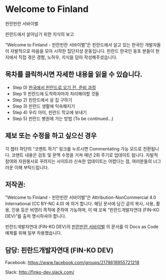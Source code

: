 # Welcome to Finland

핀란핀란 서바이벌

핀란드에서 살아남기 위한 지식의 보고


“Welcome to Finland - 핀란핀란 서바이벌”은 핀란드에서 살고 있는 한국인 개발자들이 자발적으로 마음을 모아 시작한 집단지성 운동입니다. 핀란드 한국인 동포 분들이 현지에서 직접 겪은 경험, 노하우, 지식을 담아 작성해주셨습니다.


##  목차를 클릭하시면 자세한 내용을 읽을 수 있습니다.

* Step 0) [한국에서 핀란드로 오기 전, 준비 과정](0_핀란드로_오기_전_준비과정.md)
* Step 1) 핀란드에 도착하자마자 처리해야할 것들
* Step 2) 핀란드에서 살 집 구하기
* Step 3) 핀란드 생활에 익숙해지기
* Step 4) 우리 아이, 핀란드 학교에 보내기
* Step 5) 핀란드 병원에 가는 방법
(To be continued...)

##  제보 또는 수정을 하고 싶으신 경우
각 챕터 하단의 “코멘트 하기” 링크를 누르시면 Commentating 가능 모드로 전환됩니다. 코멘트 내용은 검토 및 문맥 수정을 거쳐 매년 2회 주기로 업데이트 됩니다. 자발적 참여와 자원봉사로 꾸려지는 사이트라 신속한 업데이트는 어렵다는 점, 여러분들의 너그러운 이해 부탁드립니다.


## 저작권:
”Welcome to Finland - 핀란핀란 서바이벌”은 Attribution-NonCommercial 4.0 International (CC BY-NC 4.0) 에 의거 합니다. 해당 문서에 담긴 글의 복사, 사용, 활용, 인용 등은 비영리 목적에 준하여 가능하며, 이 때 꼬옥 “핀란드개발자연대 (FIN-KO DEV)”를 출처 명시하셔야 합니다.

핀란드개발자연대 (FIN-KO DEV)의 [핀란핀란 서바이벌](https://docs.google.com/document/d/e/2PACX-1vTaA_wMI2PxLCtAEenIHr1ggX2dfjYuoK3uqjvfr0TzqUbHceqzZEpMP2DufwipCNsDIKSPIdkx-Rm8/pub
) 의 문서를 이 Docs as Code 예제를 위해 일부 차용했습니다.

## 담당: 핀란드개발자연대 (FIN-KO DEV)

Facebook: https://www.facebook.com/groups/2178618955721218 

Slack: http://finko-dev.slack.com/
